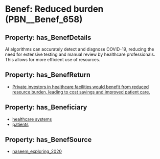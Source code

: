 # Benef: __Reduced burden__ (PBN__Benef_658)

## Property: has_BenefDetails

AI algorithms can accurately detect and diagnose COVID-19, reducing the need for extensive testing and manual review by healthcare professionals. This allows for more efficient use of resources.

## Property: has_BenefReturn

* [Private investors in healthcare facilities would benefit from reduced resource burden, leading to cost savings and improved patient care.](../BenefReturn/PBN__BenefReturn_704)

## Property: has_Beneficiary

* [healthcare systems](../Stakeholder/PBN__Stakeholder_193)
* [patients](../Stakeholder/PBN__Stakeholder_31)

## Property: has_BenefSource

* [naseem_exploring_2020](../Article/PBN__Article_131)

